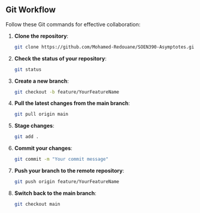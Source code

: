 ## Git Workflow
Follow these Git commands for effective collaboration:

1. **Clone the repository**:
   ```bash
   git clone https://github.com/Mohamed-Redouane/SOEN390-Asymptotes.git
   ```

2. **Check the status of your repository**:
   ```bash
   git status
   ```

3. **Create a new branch**:
   ```bash
   git checkout -b feature/YourFeatureName
   ```

4. **Pull the latest changes from the main branch**:
   ```bash
   git pull origin main
   ```

5. **Stage changes**:
   ```bash
   git add .
   ```

6. **Commit your changes**:
   ```bash
   git commit -m "Your commit message"
   ```

7. **Push your branch to the remote repository**:
   ```bash
   git push origin feature/YourFeatureName
   ```

8. **Switch back to the main branch**:
   ```bash
   git checkout main
   ```
